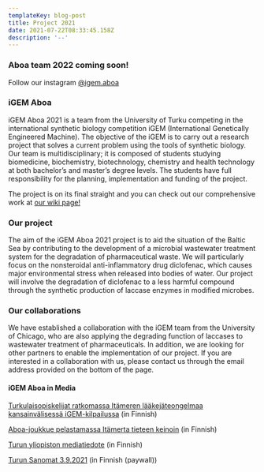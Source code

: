 ```yaml
---
templateKey: blog-post
title: Project 2021
date: 2021-07-22T08:33:45.158Z
description: '--'
---
```


### Aboa team 2022 coming soon!

Follow our instagram [@igem.aboa](https://instagram.com/igem.aboa?utm_medium=copy_link "Team Aboa instagram") 

### iGEM Aboa

iGEM Aboa 2021 is a team from the University of Turku competing in the international synthetic biology competition iGEM (International Genetically Engineered Machine). The objective of the iGEM is to carry out a research project that solves a current problem using the tools of synthetic biology. 
Our team is multidisciplinary; it is composed of students studying biomedicine, biochemistry, biotechnology, chemistry and health technology at both bachelor’s and master’s degree levels. The students have full responsibility for the planning, implementation and funding of the project. 

The project is on its final straight and you can check out our comprehensive work at [our wiki page!](https://2021.igem.org/Team:Aboa "Team Aboa Wiki") 

### Our project

The aim of the iGEM Aboa 2021 project is to aid the situation of the Baltic Sea by contributing to the development of a microbial wastewater treatment system for the degradation of pharmaceutical waste. We will particularly focus on the nonsteroidal anti-inflammatory drug diclofenac, which causes major environmental stress when released into bodies of water. Our project will involve the degradation of diclofenac to a less harmful compound through the synthetic production of laccase enzymes in modified microbes.

### Our collaborations
We have established a collaboration with the iGEM team from the University of Chicago, who are also applying the degrading function of laccases to wastewater treatment of pharmaceuticals.
In addition, we are looking for other partners to enable the implementation of our project. If you are interested in a collaboration with us, please contact us through the email address provided on the bottom of the page.

#### iGEM Aboa in Media

[Turkulaisopiskelijat ratkomassa Itämeren lääkejäteongelmaa kansainvälisessä iGEM-kilpailussa](https://www.tylkkari.fi/kampus/turkulaisopiskelijat-ratkomassa-itameren-laakejateongelmaa-kansainvalisessa-igem-kilpailussa "Tylkkäri") (in Finnish)

[Aboa-joukkue pelastamassa Itämerta tieteen keinoin](https://itameripaiva.fi/teot/aboa-joukkue-pelastamassa-itamerta-tieteen-keinoin/ "Itämeripäivä") (in Finnish)

[Turun yliopiston mediatiedote](https://www.utu.fi/fi/ajankohtaista/mediatiedote/turun-yliopiston-opiskelijat-pelastamassa-itamerta-kansainvalisen "utu.fi") (in Finnish)

[Turun Sanomat 3.9.2021](https://www.ts.fi/teemat/5414405/Turkulaiset+300+joukkueen+tiedekisaan+Itameriteemalla++miten+hajottaa+vesielioille+haitallisia+laakejaamia "ts.fi") (in Finnish (paywall))